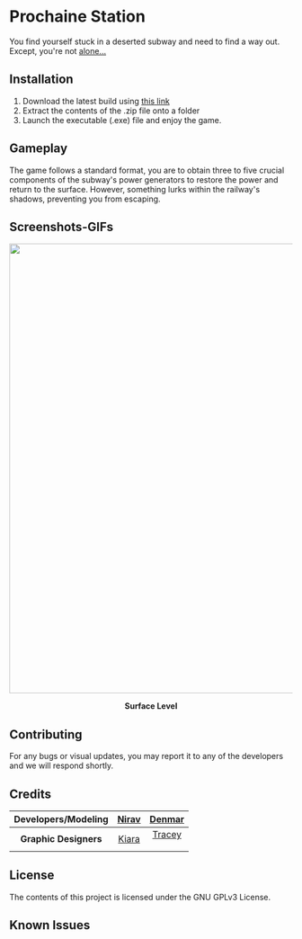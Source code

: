 # Prochaine Station
You find yourself stuck in a deserted subway and need to find a way out. Except, you're not [alone...](https://cdn.discordapp.com/attachments/494672371320356864/1111089316823842906/NotAlone.jpg)

## Installation

1. Download the latest build using [this link](https://drive.google.com/drive/folders/1bqGoOGh0dF0CaF6NAO-q5pymmYM9tiJu?usp=sharing)
2. Extract the contents of the .zip file onto a folder
3. Launch the executable (.exe) file and enjoy the game.

## Gameplay
The game follows a standard format, you are to obtain three to five crucial components of the subway's power generators to restore the power and return to the surface. However, something lurks within the railway's shadows, preventing you from escaping.

## Screenshots-GIFs
<p align="center"><img  width="800px" src="https://nirav-patel.vercel.app/assets/prochainestation-cc634089.png"/></p>
<p align="center"><b>Surface Level</b></p>

## Contributing
For any bugs or visual updates, you may report it to any of the developers and we will respond shortly.

## Credits
| Developers/Modeling | <a href="https://github.com/Niravanaa">Nirav</a> | <a href="https://github.com/getll">Denmar</a> |
| :---: | :---: | :---: |
| <b>Graphic Designers</b> | <a href="https://github.com/Kiararara">Kiara</a> | <a href="https://github.com/TraceyV">Tracey</a></p> |

## License
The contents of this project is licensed under the GNU GPLv3 License.

## Known Issues


